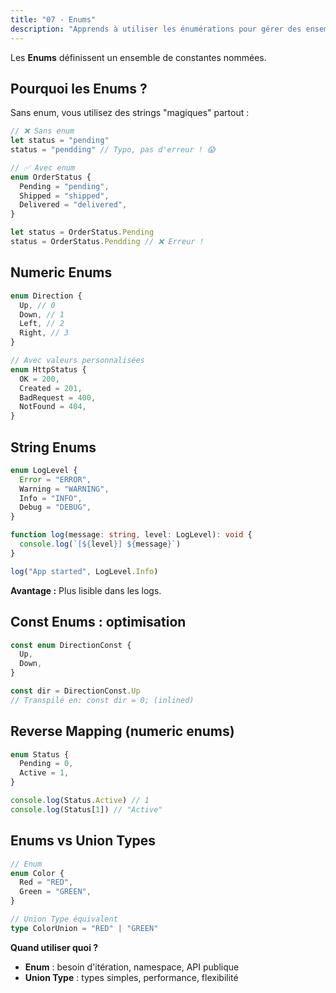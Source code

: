 ```yaml
---
title: "07 - Enums"
description: "Apprends à utiliser les énumérations pour gérer des ensembles de constantes lisibles et maintenables dans ton code TypeScript."
---
```


Les **Enums** définissent un ensemble de constantes nommées.

## Pourquoi les Enums ?

Sans enum, vous utilisez des strings "magiques" partout :

```typescript
// ❌ Sans enum
let status = "pending"
status = "pendding" // Typo, pas d'erreur ! 😱

// ✅ Avec enum
enum OrderStatus {
  Pending = "pending",
  Shipped = "shipped",
  Delivered = "delivered",
}

let status = OrderStatus.Pending
status = OrderStatus.Pendding // ❌ Erreur !
```

## Numeric Enums

```typescript
enum Direction {
  Up, // 0
  Down, // 1
  Left, // 2
  Right, // 3
}

// Avec valeurs personnalisées
enum HttpStatus {
  OK = 200,
  Created = 201,
  BadRequest = 400,
  NotFound = 404,
}
```

## String Enums

```typescript
enum LogLevel {
  Error = "ERROR",
  Warning = "WARNING",
  Info = "INFO",
  Debug = "DEBUG",
}

function log(message: string, level: LogLevel): void {
  console.log(`[${level}] ${message}`)
}

log("App started", LogLevel.Info)
```

**Avantage :** Plus lisible dans les logs.

## Const Enums : optimisation

```typescript
const enum DirectionConst {
  Up,
  Down,
}

const dir = DirectionConst.Up
// Transpilé en: const dir = 0; (inlined)
```

## Reverse Mapping (numeric enums)

```typescript
enum Status {
  Pending = 0,
  Active = 1,
}

console.log(Status.Active) // 1
console.log(Status[1]) // "Active"
```

## Enums vs Union Types

```typescript
// Enum
enum Color {
  Red = "RED",
  Green = "GREEN",
}

// Union Type équivalent
type ColorUnion = "RED" | "GREEN"
```

**Quand utiliser quoi ?**

- **Enum** : besoin d'itération, namespace, API publique
- **Union Type** : types simples, performance, flexibilité

